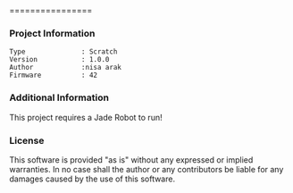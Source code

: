 
================



### Project Information
```
Type              : Scratch
Version           : 1.0.0
Author            :nisa arak
Firmware          : 42
```

### Additional Information
This project requires a Jade Robot to run!

### License
This software is provided "as is" without any expressed or implied warranties.  In no case shall the author or any contributors be liable for any damages caused by the use of this software.


